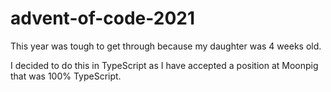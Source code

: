 # advent-of-code-2021

This year was tough to get through because my daughter was 4 weeks old.

I decided to do this in TypeScript as I have accepted a position at Moonpig that was 100% TypeScript.
